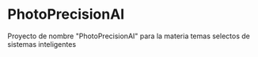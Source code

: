 # PhotoPrecisionAI
Proyecto de nombre "PhotoPrecisionAI" para la materia temas selectos de sistemas inteligentes
